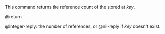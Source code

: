 This command returns the reference count of the stored at _key_.

@return

@integer-reply: the number of references, or @nil-reply if _key_ doesn't exist.
